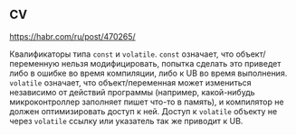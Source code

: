 ## CV

https://habr.com/ru/post/470265/

Квалификаторы типа `const` и `volatile`. `const` означает, что объект/переменную нельзя модифицировать, попытка сделать это приведет либо в ошибке во время компиляции, либо к UB во время выполнения. `volatile` означает, что объект/переменная может измениться независимо от действий программы (например, какой-нибудь микроконтроллер заполняет пишет что-то в память), и компилятор не должен оптимизировать доступ к ней. Доступ к `volatile` объекту не через `volatile` ссылку или указатель так же приводит к UB.
